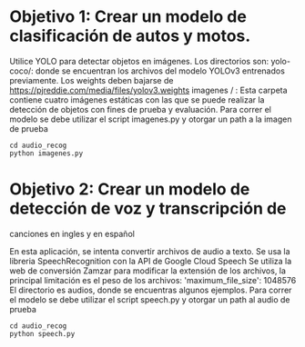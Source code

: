 # Objetivo 1: Crear un modelo de clasificación de autos y motos.

Utilice YOLO para detectar objetos en imágenes.
Los directorios  son:
yolo-coco/: donde se encuentran los archivos del modelo YOLOv3 entrenados previamente. Los weights deben bajarse de
https://pjreddie.com/media/files/yolov3.weights
imagenes / : Esta carpeta contiene cuatro imágenes estáticas con las que se puede realizar la detección de objetos con fines de prueba y evaluación.
Para correr el modelo se debe utilizar el script imagenes.py y otorgar un path a la imagen de prueba

```
cd audio_recog
python imagenes.py
```

# Objetivo 2: Crear un modelo de detección de voz y transcripción de
canciones en ingles y en español

En esta aplicación, se intenta convertir archivos de audio a texto.
Se usa la libreria SpeechRecognition con la API de Google Cloud Speech
Se utiliza la web de conversión Zamzar para modificar la extensión de los archivos, la principal limitación es el peso de los archivos: 'maximum_file_size': 1048576
El directorio es audios, donde se encuentras algunos ejemplos.
Para correr el modelo se debe utilizar el script speech.py y otorgar un path al audio de prueba

```
cd audio_recog
python speech.py
```
